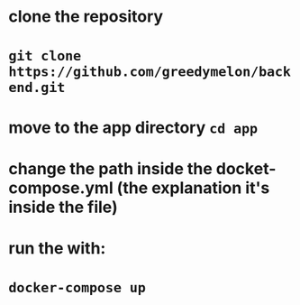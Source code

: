 # clone the repository 

# ```git clone https://github.com/greedymelon/backend.git ```

# move to the app directory ```cd app```

# change the path inside the docket-compose.yml (the explanation it's inside the file)

# run the with:

# ``` docker-compose up ```

